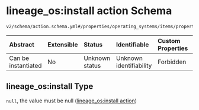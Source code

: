 # lineage_os:install action Schema

```txt
v2/schema/action.schema.yml#/properties/operating_systems/items/properties/steps/items/properties/actions/items/oneOf/11/properties/lineage_os:install
```



| Abstract            | Extensible | Status         | Identifiable            | Custom Properties | Additional Properties | Access Restrictions | Defined In                                                          |
| :------------------ | :--------- | :------------- | :---------------------- | :---------------- | :-------------------- | :------------------ | :------------------------------------------------------------------ |
| Can be instantiated | No         | Unknown status | Unknown identifiability | Forbidden         | Allowed               | none                | [device.schema.json*](../device.schema.json "open original schema") |

## lineage_os:install Type

`null`, the value must be null ([lineage_os:install action](device-properties-operating-systems-operating-system-properties-steps-step-properties-group-step-action-oneof-lineage_osinstall-action-properties-lineage_osinstall-action.md))
